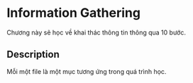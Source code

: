 # Information Gathering

Chương này sẽ học về khai thác thông tin thông qua 10 bước.


## Description

Mỗi một file là một mục tương ứng trong quá trình học. 



